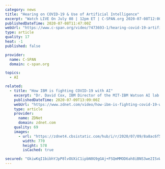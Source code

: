 ```yaml
---
category: news
title: "Hearing on COVID-19 & Use of Artificial Intelligence"
excerpt: "Watch LIVE On July 08 | 12pm ET | C-SPAN.org 2020-07-08T12:00:00-04:00https://images.c-span.org/Files/77c/1594160817.jpgThe House Financial Services Task Force on Artificial Intelligence (AI) examines the use of AI technology to combat the coronavirus ..."
publishedDateTime: 2020-07-08T11:47:00Z
webUrl: "https://www.c-span.org/video/?473693-1/hearing-covid-19-artificial-intelligence"
type: article
quality: 17
heat: -1
published: false

provider:
  name: C-SPAN
  domain: c-span.org

topics:
  - AI

related:
  - title: "How IBM is fighting COVID-19 with AI"
    excerpt: "Dr. David Cox, IBM Director of the MIT-IBM Watson AI lab of IBM Research, tells Tonya Hall about ten new projects IBM has launched to combat COVID-19 and highlights some of the biggest projects."
    publishedDateTime: 2020-07-09T13:09:00Z
    webUrl: "https://www.zdnet.com/video/how-ibm-is-fighting-covid-19-with-ai/"
    type: article
    provider:
      name: ZDNet
      domain: zdnet.com
    quality: 69
    images:
      - url: "https://zdnet4.cbsistatic.com/hub/i/r/2020/07/09/8a8ac6f5-dccb-4ccb-844b-825f89213789/thumbnail/770x578/5ff5a512761d1c086e057fcc8956b566/thumb.jpg"
        width: 770
        height: 578
        isCached: true

secured: "GkiwKqI1bibhYJpP8lvOUXiC1ipbN0G9gGAj+FSQmMMOD6ah8iBNS3we2ISvW6Nk8TPwfYj5J103a3fOMtKpKkeMioiu+iJ9lXMn7lvUYtBT4Wa4jakUw3bTzoP/uY0U3gTgqEqZXGPdK4Jh1Hd0lnklPa7+grQpsKzCFgIPO7kniZ5PJfNZajzZYH1qvN7xR7ltb3dnZgvgNnaPQtjOJktdkGaaQSTIyr/6HeWK6Bz04kA6e7F2aA2IO1QnInGOq42yCZvyzJSe6Jy3yOrjkRg0IUCZZTbK7CHgU9TtomF8ipN4wqHhwK+edfcHlx7lSzlNdVxouxARaDa/M5kNsQ==;O5eR05pzXrYEQNjM2+02ow=="
---
```


